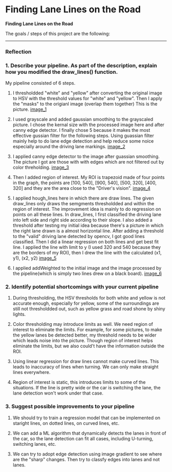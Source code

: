 # **Finding Lane Lines on the Road** 

**Finding Lane Lines on the Road**

The goals / steps of this project are the following:


[//]: # (Image References)

[image_1]: ./writeup_1.jpg
[image_2]: ./writeup_2.jpg
[image_3]: ./writeup_3.jpg
[image_4]: ./writeup_4.jpg
[image_5]: ./writeup_5.jpg
[image_6]: ./writeup_6.jpg

---

### Reflection

### 1. Describe your pipeline. As part of the description, explain how you modified the draw_lines() function.

My pipeline consisted of 6 steps. 

1. I thresholdded "white" and "yellow" after converting the original image to HSV with the threshold values
   for "white" and "yellow". Then I apply the "masks" to the origianl image (overlap them together)
   This is the picture.
   [image_1]

2. I used grayscale and added gaussian smoothing to the grayscaled picture. I chose the kernal size with
   the processed image here and after canny edge detector. I finally chose 5 because it makes the most effective gussian filter for the following steps. Using guassian filter mainly help to do lane edge 
   detection and help reduce some noice especially around the driving lane markings.
   [image_2]

3. I applied canny edge detector to the image after guassian smoothing. The picture I got are those with
   with edges which are not filtered out by color threholding.
   [image_3]

4. Then I added region of interest. My ROI is trapezoid made of four points in the graph, the points are 
   [100, 540], [900, 540], [500, 320], [400, 320] and they are the area close to the "Driver's vision".
   [image_4]

5. I applied hough_lines here in which there are draw lines. The given draw_lines only draws the semgments
   thresholdded and within the region of interest. The improvement idea is mainly to do regression on points on all these lines. In draw_lines, I first classified the driving lane into left side and right side according to their slope. I also added a threshold after testing my initial idea because there's a picture in which the right lane drawn is a almost horizontal line. After adding a threshold to the "valid" driving lane detected by opencv, I got good lines classified. Then I did a linear regression on
   both lines and get best fit line. I applied the line with limit to y (I used 320 and 540 because they are
   the borders of my ROI), then I drew the line with the calculated (x1, y1), (x2, y2)
   [image_5]

6. I applied addWeighted to the initial image and the image processed by the pipeline(which is simply two 
   lines drew on a black board).
   [image_6]




### 2. Identify potential shortcomings with your current pipeline

1. During thresholding, the HSV thresholds for both white and yellow is not accurate enough, especially for 
   yellow, some of the surroundings are still not thresholdded out, such as yellow grass and road shone by
   shiny lights.

2. Color thresholding may introduce limits as well. We need region of interest to eliminate the limits. For 
   example, for some pictures, to make the yellow lanes be detected better, my threshold needs to be wider which leads noise into the picture. Though region of interest helps eliminate the limits, but we also could't have the information outside the ROI.

3. Using linear regression for draw lines cannot make curved lines. This leads to inaccuracy of lines when
   turning. We can only make straight lines everywhere.

4. Region of interest is static, this introduces limits to some of the situations. If the line is pretty wide
   or the car is switching the lane, the lane detection won't work under that case.




### 3. Suggest possible improvements to your pipeline

1. We should try to train a regression model that can be implemented on staright lines, on dotted lines, on
   curved lines, etc.

2. We can add a ML algorithm that dynamically detects the lanes in front of the car, so the lane detection
   can fit all cases, including U-turning, switching lanes, etc.

3. We can try to adopt edge detection using image gradient to see where are the "sharp" changes. Then 
   try to classfy edges into lanes and not lanes.
